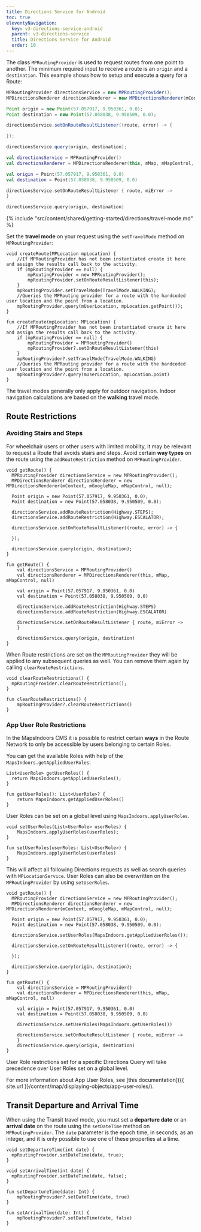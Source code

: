 ```yaml
---
title: Directions Service for Android
toc: true
eleventyNavigation:
  key: v3-directions-service-android
  parent: v3-directions-service
  title: Directions Service for Android
  order: 10
---
```


The class `MPRoutingProvider` is used to request routes from one point to another. The minimum required input to receive a route is an `origin` and a `destination`.
This example shows how to setup and execute a query for a Route:

<mi-tabs>
<mi-tab label="Java" tab-for="java"></mi-tab>
<mi-tab label="Kotlin" tab-for="kotlin"></mi-tab>
<mi-tab-panel id="java">

```java
MPRoutingProvider directionsService = new MPRoutingProvider();
MPDirectionsRenderer directionsRenderer = new MPDirectionsRenderer(mContext, mGoogleMap, mMapControl, null);

Point origin = new Point(57.057917, 9.950361, 0.0);
Point destination = new Point(57.058038, 9.950509, 0.0);

directionsService.setOnRouteResultListener((route, error) -> {

});

directionsService.query(origin, destination);
```

</mi-tab-panel>
<mi-tab-panel id="kotlin">

```kotlin
val directionsService = MPRoutingProvider()
val directionsRenderer = MPDirectionsRenderer(this, mMap, mMapControl, null)

val origin = Point(57.057917, 9.950361, 0.0)
val destination = Point(57.058038, 9.950509, 0.0)

directionsService.setOnRouteResultListener { route, miError ->
}

directionsService.query(origin, destination)
```

</mi-tab-panel>
</mi-tabs>

<!-- Travel-mode -->
{% include "src/content/shared/getting-started/directions/travel-mode.md" %}

Set the **travel mode** on your request using the `setTravelMode` method on `MPRoutingProvider`:

<mi-tabs>
<mi-tab label="Java" tab-for="java"></mi-tab>
<mi-tab label="Kotlin" tab-for="kotlin"></mi-tab>
<mi-tab-panel id="java">

```java/6
void createRoute(MPLocation mpLocation) {
    //If MPRoutingProvider has not been instantiated create it here and assign the results call back to the activity.
    if (mpRoutingProvider == null) {
        mpRoutingProvider = new MPRoutingProvider();
        mpRoutingProvider.setOnRouteResultListener(this);
    }
    mpRoutingProvider.setTravelMode(TravelMode.WALKING);
    //Queries the MPRouting provider for a route with the hardcoded user location and the point from a location.
    mpRoutingProvider.query(mUserLocation, mpLocation.getPoint());
}
```

</mi-tab-panel>
<mi-tab-panel id="kotlin">

```kotlin/6
fun createRoute(mpLocation: MPLocation) {
    //If MPRoutingProvider has not been instantiated create it here and assign the results call back to the activity.
    if (mpRoutingProvider == null) {
        mpRoutingProvider = MPRoutingProvider()
        mpRoutingProvider?.setOnRouteResultListener(this)
    }
    mpRoutingProvider?.setTravelMode(TravelMode.WALKING)
    //Queries the MPRouting provider for a route with the hardcoded user location and the point from a location.
    mpRoutingProvider?.query(mUserLocation, mpLocation.point)
}
```

</mi-tab-panel>
</mi-tabs>

The travel modes generally only apply for outdoor navigation. Indoor navigation calculations are based on the **walking** travel mode.

## Route Restrictions

### Avoiding Stairs and Steps

For wheelchair users or other users with limited mobility, it may be relevant to request a Route that avoids stairs and steps. Avoid certain **way types** on the route using the `addRouteRestriction` method on `MPRoutingProvider`.

<mi-tabs>
<mi-tab label="Java" tab-for="java"></mi-tab>
<mi-tab label="Kotlin" tab-for="kotlin"></mi-tab>
<mi-tab-panel id="java">

```java/7-8
void getRoute() {
  MPRoutingProvider directionsService = new MPRoutingProvider();
  MPDirectionsRenderer directionsRenderer = new MPDirectionsRenderer(mContext, mGoogleMap, mMapControl, null);

  Point origin = new Point(57.057917, 9.950361, 0.0);
  Point destination = new Point(57.058038, 9.950509, 0.0);

  directionsService.addRouteRestriction(Highway.STEPS);
  directionsService.addRouteRestriction(Highway.ESCALATOR);
  
  directionsService.setOnRouteResultListener((route, error) -> {

  });

  directionsService.query(origin, destination);
}
```

</mi-tab-panel>
<mi-tab-panel id="kotlin">

```kotlin/7-8
fun getRoute() {
    val directionsService = MPRoutingProvider()
    val directionsRenderer = MPDirectionsRenderer(this, mMap, mMapControl, null)

    val origin = Point(57.057917, 9.950361, 0.0)
    val destination = Point(57.058038, 9.950509, 0.0)

    directionsService.addRouteRestriction(Highway.STEPS)
    directionsService.addRouteRestriction(Highway.ESCALATOR)

    directionsService.setOnRouteResultListener { route, miError ->
    }

    directionsService.query(origin, destination)
}
```

</mi-tab-panel>
</mi-tabs>

When Route restrictions are set on the `MPRoutingProvider` they will be applied to any subsequent queries as well. You can remove them again by calling `clearRouteRestrictions`.

<mi-tabs>
<mi-tab label="Java" tab-for="java"></mi-tab>
<mi-tab label="Kotlin" tab-for="kotlin"></mi-tab>
<mi-tab-panel id="java">

```java/1
void clearRouteRestrictions() {
  mpRoutingProvider.clearRouteRestrictions();
}
```

</mi-tab-panel>
<mi-tab-panel id="kotlin">

```kotlin/1
fun clearRouteRestrictions() {
    mpRoutingProvider?.clearRouteRestrictions()
}
```

</mi-tab-panel>
</mi-tabs>

### App User Role Restrictions

In the MapsIndoors CMS it is possible to restrict certain **ways** in the Route Network to only be accessible by users belonging to certain Roles.

You can get the available Roles with help of the `MapsIndoors.getAppliedUserRoles`:

<mi-tabs>
<mi-tab label="Java" tab-for="java"></mi-tab>
<mi-tab label="Kotlin" tab-for="kotlin"></mi-tab>
<mi-tab-panel id="java">

```java/1
List<UserRole> getUserRoles() {
  return MapsIndoors.getAppliedUserRoles();
}
```

</mi-tab-panel>
<mi-tab-panel id="kotlin">

```kotlin/1
fun getUserRoles(): List<UserRole>? {
    return MapsIndoors.getAppliedUserRoles()
}
```

</mi-tab-panel>
</mi-tabs>

User Roles can be set on a global level using `MapsIndoors.applyUserRoles`.

<mi-tabs>
<mi-tab label="Java" tab-for="java"></mi-tab>
<mi-tab label="Kotlin" tab-for="kotlin"></mi-tab>
<mi-tab-panel id="java">

```java/1
void setUserRoles(List<UserRole> userRoles) {
    MapsIndoors.applyUserRoles(userRoles);
}
```

</mi-tab-panel>
<mi-tab-panel id="kotlin">

```kotlin/1
fun setUserRoles(userRoles: List<UserRole>) {
    MapsIndoors.applyUserRoles(userRoles)
}
```

</mi-tab-panel>
</mi-tabs>

This will affect all following Directions requests as well as search queries with `MPLocationService`. User Roles can also be overwritten on the `MPRoutingProvider` by using `setUserRoles`.

<mi-tabs>
<mi-tab label="Java" tab-for="java"></mi-tab>
<mi-tab label="Kotlin" tab-for="kotlin"></mi-tab>
<mi-tab-panel id="java">

```java/7
void getRoute() {
  MPRoutingProvider directionsService = new MPRoutingProvider();
  MPDirectionsRenderer directionsRenderer = new MPDirectionsRenderer(mContext, mGoogleMap, mMapControl, null);

  Point origin = new Point(57.057917, 9.950361, 0.0);
  Point destination = new Point(57.058038, 9.950509, 0.0);

  directionsService.setUserRoles(MapsIndoors.getAppliedUserRoles());

  directionsService.setOnRouteResultListener((route, error) -> {

  });

  directionsService.query(origin, destination);
}
```

</mi-tab-panel>
<mi-tab-panel id="kotlin">

```kotlin/7
fun getRoute() {
    val directionsService = MPRoutingProvider()
    val directionsRenderer = MPDirectionsRenderer(this, mMap, mMapControl, null)

    val origin = Point(57.057917, 9.950361, 0.0)
    val destination = Point(57.058038, 9.950509, 0.0)

    directionsService.setUserRoles(MapsIndoors.getUserRoles())

    directionsService.setOnRouteResultListener { route, miError ->
    }
    directionsService.query(origin, destination)
}
```

</mi-tab-panel>
</mi-tabs>

User Role restrictions set for a specific Directions Query will take precedence over User Roles set on a global level.

For more information about App User Roles, see [this documentation]({{ site.url }}/content/map/displaying-objects/app-user-roles/).

## Transit Departure and Arrival Time

When using the Transit travel mode, you must set a **departure date** or an **arrival date** on the route using the `setDateTime` method on `MPRoutingProvider`. The `date` parameter is the epoch time, in seconds, as an integer, and it is only possible to use one of these properties at a time.

<mi-tabs>
<mi-tab label="Java" tab-for="java"></mi-tab>
<mi-tab label="Kotlin" tab-for="kotlin"></mi-tab>
<mi-tab-panel id="java">

```java/1,5
void setDepartureTime(int date) {
  mpRoutingProvider.setDateTime(date, true);
}

void setArrivalTime(int date) {
  mpRoutingProvider.setDateTime(date, false);
}
```

</mi-tab-panel>
<mi-tab-panel id="kotlin">

```kotlin/1,5
fun setDepartureTime(date: Int) {
    mpRoutingProvider?.setDateTime(date, true)
}

fun setArrivalTime(date: Int) {
    mpRoutingProvider?.setDateTime(date, false)
}
```

</mi-tab-panel>
</mi-tabs>
